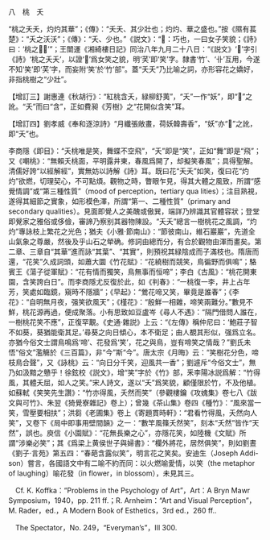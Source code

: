 八　桃　夭

“桃之夭夭，灼灼其華”；《傳》：“夭夭、其少壯也；灼灼、華之盛也。”按《隰有萇楚》：“夭之沃沃”；《傳》：“夭、少也。”《説文》：“𡝩：巧也，一曰女子笑貌；《詩》曰：‘桃之𡝩𡝩’”；王闓運《湘綺樓日記》同治八年九月二十八日：“《説文》‘𡝩’字引《詩》‘桃之夭夭’，以證‘𡝩’爲女笑之貌，明‘芺’即‘笑’字。隸書‘竹’、‘卝’互用，今遂不知‘笑’即‘芺’字，而妄附‘笑’於‘竹’部”。蓋“夭夭”乃比喻之詞，亦形容花之嬌好，非指桃樹之“少壯”。

【增訂三】謝惠連《秋胡行》：“紅桃含夭，緑柳舒荑”，“夭”一作“妖”，即“𡝩”之訛。“夭”而曰“含”，正如費昶《芳樹》之“花開似含笑”耳。

【增訂四】劉孝威《奉和逐涼詩》“月纖張敞畫，荷妖韓壽香”，“妖”亦“𡝩”之訛，即“夭”也。

李商隱《即目》：“夭桃唯是笑，舞蝶不空飛”，“夭”即是“笑”，正如“舞”即是“飛”；又《嘲桃》：“無賴夭桃面，平明露井東，春風爲開了，却擬笑春風”；具得聖解。清儒好誇“以經解經”，實無妨以詩解《詩》耳。既曰花“夭夭”如笑，復曰花“灼灼”欲燃，切理契心，不可點煩。觀物之時，瞥眼乍見，得其大體之風致，所謂“感覺情調”或“第三種性質”（mood of perception，tertiary qua lities）；注目熟視，遂得其細節之實象，如形模色澤，所謂“第一、二種性質”（primary and secondary qualities）。見面即覺人之美醜或傲巽，端詳乃辨識其官體容狀；登堂即覺家之雅俗或侈儉，審諦乃察别其器物陳設。“夭夭”總言一樹桃花之風調，“灼灼”專詠枝上繁花之光色；猶夫《小雅·節南山》：“節彼南山，維石巖巖”，先道全山氣象之尊嚴，然後及乎山石之犖确。修詞由總而分，有合於觀物由渾而畫矣。第二章、三章自“其華”進而詠“其葉”、“其實”，則預祝其緑陰成而子滿枝也。隋唐而還，“花笑”久成詞頭，如蕭大圜《竹花賦》：“花繞樹而競笑，鳥徧野而俱鳴”；駱賓王《蕩子從軍賦》：“花有情而獨笑，鳥無事而恒啼”；李白《古風》：“桃花開東園，含笑誇白日”。而李商隱尤反復於此，如《判春》：“一桃復一李，井上占年芳，笑處如臨鏡，窺時不隱牆”；《早起》：“鶯花啼又笑，畢竟是誰春”；《李花》：“自明無月夜，强笑欲風天”；《槿花》：“殷鮮一相雜，啼笑兩難分。”數見不鮮，桃花源再過，便成聚落。小有思致如豆盧岑《尋人不遇》：“隔門借問人誰在，一樹桃花笑不應”，正復罕覯。《史通·雜説》上云：“《左傳》稱仲尼曰：‘鮑莊子智不如葵，葵猶能衛其足。’尋葵之向日傾心，本不衛足；由人覩其形似，强爲立名。亦猶今俗文士謂鳥鳴爲‘啼’、花發爲‘笑’，花之與鳥，豈有啼笑之情哉？”劉氏未悟“俗文”濫觴於《三百篇》，非“今”斯“今”。唐太宗《月晦》云：“笑樹花分色，啼枝鳥合聲”，又《詠桃》云：“向日分千笑，迎風共一香”；劉遽斥“今俗文士”，無乃如汲黯之戇乎！徐鉉校《説文》，增“笑”字於《竹》部，釆李陽冰説爲解：“竹得風，其體夭屈，如人之笑。”宋人詩文，遂以“夭”爲笑貌，顧僅限於竹，不及他植。如蘇軾《笑笑先生讚》：“竹亦得風，夭然而笑”（參觀樓鑰《攻媿集》卷七八《跋文與可竹》、朱翌《猗覺寮雜記》卷上）；曾幾《茶山集》卷四《種竹》：“風來當一笑，雪壓要相扶”；洪芻《老圃集》卷上《寄題貫時軒》：“君看竹得風，夭然向人笑”，又卷下《局中即事用壁間韻》之一：“數竿風篠夭然笑”，刻本“夭然”皆作“天然”，誤也。庾信《小園賦》：“花無長樂之心”，亦隱花笑，如陸機《文賦》所謂“涉樂必笑”；其《爲梁上黄侯世子與婦書》：“欄外將花，居然俱笑”，則如劉晝《劉子·言苑》第五四：“春葩含露似笑”，明言花之笑矣。安迪生（Joseph Addi-
son）嘗言，各國語文中有二喻不約而同：以火燃喻愛情，以笑（the metaphor of laughing）喻花發（in flower，in blossom），未見其三。













　Cf. K. Koffka：“Problems in the Psychology of Art”，Art：A Bryn Mawr Symposium，1940，pp. 211 ff.；R. Arnheim：“Art and Visual Perception”，M. Rader，ed.，A Modern Book of Esthetics，3rd ed.，260 ff..

　The Spectator，No. 249，“Everyman’s”，III 300.